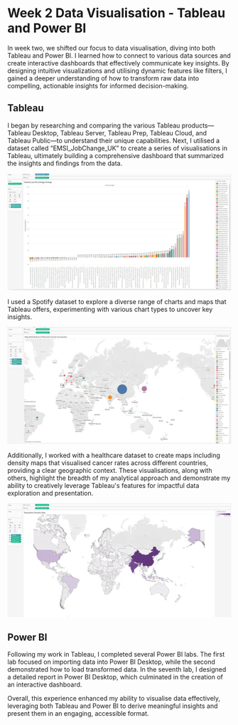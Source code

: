 # Week 2 Data Visualisation - Tableau and Power BI

In week two, we shifted our focus to data visualisation, diving into both Tableau and Power BI. I learned how to connect to various data sources and create interactive dashboards that effectively communicate key insights. By designing intuitive visualizations and utilising dynamic features like filters, I gained a deeper understanding of how to transform raw data into compelling, actionable insights for informed decision-making.

## Tableau

I began by researching and comparing the various Tableau products—Tableau Desktop, Tableau Server, Tableau Prep, Tableau Cloud, and Tableau Public—to understand their unique capabilities. Next, I utilised a dataset called “EMSI_JobChange_UK” to create a series of visualisations in Tableau, ultimately building a comprehensive dashboard that summarized the insights and findings from the data.

![Visual 1](Visual_3.jpg)

I used a Spotify dataset to explore a diverse range of charts and maps that Tableau offers, experimenting with various chart types to uncover key insights. 

![Visual 2](Visual_2.png)

Additionally, I worked with a healthcare dataset to create maps including density maps that visualised cancer rates across different countries, providing a clear geographic context. These visualisations, along with others, highlight the breadth of my analytical approach and demonstrate my ability to creatively leverage Tableau's features for impactful data exploration and presentation.

![Visual 3](Visual_1.png)

## Power BI

Following my work in Tableau, I completed several Power BI labs. The first lab focused on importing data into Power BI Desktop, while the second demonstrated how to load transformed data. In the seventh lab, I designed a detailed report in Power BI Desktop, which culminated in the creation of an interactive dashboard.

Overall, this experience enhanced my ability to visualise data effectively, leveraging both Tableau and Power BI to derive meaningful insights and present them in an engaging, accessible format.
